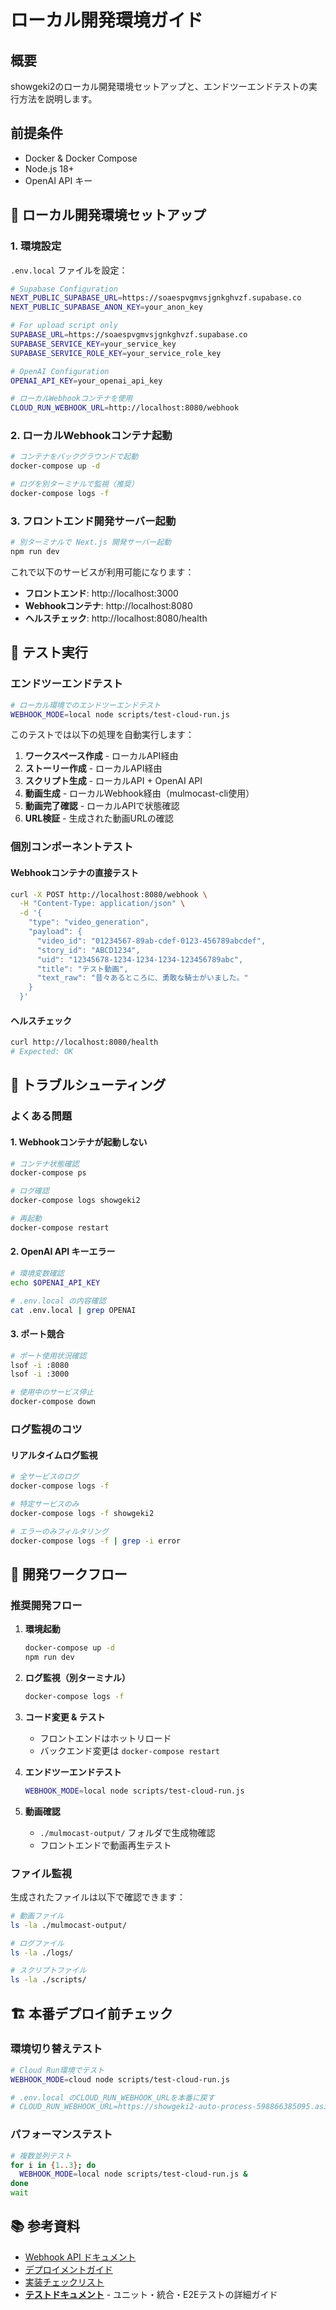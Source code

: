 # ローカル開発環境ガイド

## 概要

showgeki2のローカル開発環境セットアップと、エンドツーエンドテストの実行方法を説明します。

## 前提条件

- Docker & Docker Compose
- Node.js 18+
- OpenAI API キー

## 🚀 ローカル開発環境セットアップ

### 1. 環境設定

`.env.local` ファイルを設定：

```bash
# Supabase Configuration
NEXT_PUBLIC_SUPABASE_URL=https://soaespvgmvsjgnkghvzf.supabase.co
NEXT_PUBLIC_SUPABASE_ANON_KEY=your_anon_key

# For upload script only
SUPABASE_URL=https://soaespvgmvsjgnkghvzf.supabase.co
SUPABASE_SERVICE_KEY=your_service_key
SUPABASE_SERVICE_ROLE_KEY=your_service_role_key

# OpenAI Configuration
OPENAI_API_KEY=your_openai_api_key

# ローカルWebhookコンテナを使用
CLOUD_RUN_WEBHOOK_URL=http://localhost:8080/webhook
```

### 2. ローカルWebhookコンテナ起動

```bash
# コンテナをバックグラウンドで起動
docker-compose up -d

# ログを別ターミナルで監視（推奨）
docker-compose logs -f
```

### 3. フロントエンド開発サーバー起動

```bash
# 別ターミナルで Next.js 開発サーバー起動
npm run dev
```

これで以下のサービスが利用可能になります：
- **フロントエンド**: http://localhost:3000
- **Webhookコンテナ**: http://localhost:8080
- **ヘルスチェック**: http://localhost:8080/health

## 🧪 テスト実行

### エンドツーエンドテスト

```bash
# ローカル環境でのエンドツーエンドテスト
WEBHOOK_MODE=local node scripts/test-cloud-run.js
```

このテストでは以下の処理を自動実行します：

1. **ワークスペース作成** - ローカルAPI経由
2. **ストーリー作成** - ローカルAPI経由
3. **スクリプト生成** - ローカルAPI + OpenAI API
4. **動画生成** - ローカルWebhook経由（mulmocast-cli使用）
5. **動画完了確認** - ローカルAPIで状態確認
6. **URL検証** - 生成された動画URLの確認

### 個別コンポーネントテスト

#### Webhookコンテナの直接テスト

```bash
curl -X POST http://localhost:8080/webhook \
  -H "Content-Type: application/json" \
  -d '{
    "type": "video_generation",
    "payload": {
      "video_id": "01234567-89ab-cdef-0123-456789abcdef",
      "story_id": "ABCD1234",
      "uid": "12345678-1234-1234-1234-123456789abc",
      "title": "テスト動画",
      "text_raw": "昔々あるところに、勇敢な騎士がいました。"
    }
  }'
```

#### ヘルスチェック

```bash
curl http://localhost:8080/health
# Expected: OK
```

## 🔧 トラブルシューティング

### よくある問題

#### 1. Webhookコンテナが起動しない

```bash
# コンテナ状態確認
docker-compose ps

# ログ確認
docker-compose logs showgeki2

# 再起動
docker-compose restart
```

#### 2. OpenAI API キーエラー

```bash
# 環境変数確認
echo $OPENAI_API_KEY

# .env.local の内容確認
cat .env.local | grep OPENAI
```

#### 3. ポート競合

```bash
# ポート使用状況確認
lsof -i :8080
lsof -i :3000

# 使用中のサービス停止
docker-compose down
```

### ログ監視のコツ

#### リアルタイムログ監視

```bash
# 全サービスのログ
docker-compose logs -f

# 特定サービスのみ
docker-compose logs -f showgeki2

# エラーのみフィルタリング
docker-compose logs -f | grep -i error
```

## 🔄 開発ワークフロー

### 推奨開発フロー

1. **環境起動**
   ```bash
   docker-compose up -d
   npm run dev
   ```

2. **ログ監視（別ターミナル）**
   ```bash
   docker-compose logs -f
   ```

3. **コード変更 & テスト**
   - フロントエンドはホットリロード
   - バックエンド変更は `docker-compose restart`

4. **エンドツーエンドテスト**
   ```bash
   WEBHOOK_MODE=local node scripts/test-cloud-run.js
   ```

5. **動画確認**
   - `./mulmocast-output/` フォルダで生成物確認
   - フロントエンドで動画再生テスト

### ファイル監視

生成されたファイルは以下で確認できます：

```bash
# 動画ファイル
ls -la ./mulmocast-output/

# ログファイル
ls -la ./logs/

# スクリプトファイル
ls -la ./scripts/
```

## 🏗️ 本番デプロイ前チェック

### 環境切り替えテスト

```bash
# Cloud Run環境でテスト
WEBHOOK_MODE=cloud node scripts/test-cloud-run.js

# .env.local のCLOUD_RUN_WEBHOOK_URLを本番に戻す
# CLOUD_RUN_WEBHOOK_URL=https://showgeki2-auto-process-598866385095.asia-northeast1.run.app/webhook
```

### パフォーマンステスト

```bash
# 複数並列テスト
for i in {1..3}; do
  WEBHOOK_MODE=local node scripts/test-cloud-run.js &
done
wait
```

## 📚 参考資料

- [Webhook API ドキュメント](./webhook-api.md)
- [デプロイメントガイド](./deployment.md)
- [実装チェックリスト](./requirements/implementation-checklist.md)
- **[テストドキュメント](./testing/README.md)** - ユニット・統合・E2Eテストの詳細ガイド